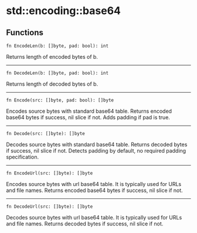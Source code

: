 # std::encoding::base64

## Functions

```jule
fn EncodeLen(b: []byte, pad: bool): int
```
Returns length of encoded bytes of b.

---

```jule
fn DecodeLen(b: []byte, pad: bool): int
```
Returns length of decoded bytes of b.

---

```jule
fn Encode(src: []byte, pad: bool): []byte
```
Encodes source bytes with standard base64 table. Returns encoded base64 bytes if success, nil slice if not. Adds padding if pad is true.

---

```jule
fn Decode(src: []byte): []byte
```
Decodes source bytes with standard base64 table. Returns decoded bytes if success, nil slice if not. Detects padding by default, no required padding specification.

---

```jule
fn EncodeUrl(src: []byte): []byte
```
Encodes source bytes with url base64 table. It is typically used for URLs and file names. Returns encoded base64 bytes if success, nil slice if not.

---

```jule
fn DecodeUrl(src: []byte): []byte
```
Decodes source bytes with url base64 table. It is typically used for URLs and file names. Returns decoded bytes if success, nil slice if not.